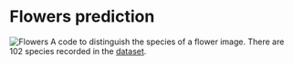 # Flowers prediction

![Flowers](https://raw.githubusercontent.com/rtspeaks360/flower-taxonomy/master/assets/Flowers.png)
A code to distinguish the species of a flower image. There are 102 species recorded in the [dataset](http://www.robots.ox.ac.uk/~vgg/data/flowers/102/index.html). 

